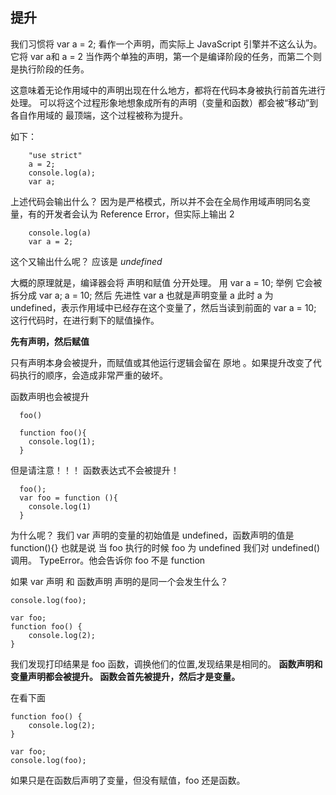 ## 提升

我们习惯将 var a = 2; 看作一个声明，而实际上 JavaScript 引擎并不这么认为。它将 var a和 a = 2 当作两个单独的声明，第一个是编译阶段的任务，而第二个则是执行阶段的任务。

这意味着无论作用域中的声明出现在什么地方，都将在代码本身被执行前首先进行处理。
可以将这个过程形象地想象成所有的声明（变量和函数）都会被“移动”到各自作用域的
最顶端，这个过程被称为提升。

如下：
```
    "use strict"
    a = 2;
    console.log(a);
    var a;
```
上述代码会输出什么？
因为是严格模式，所以并不会在全局作用域声明同名变量，有的开发者会认为 Reference Error，但实际上输出 2

```
    console.log(a)
    var a = 2;
```
这个又输出什么呢？
应该是 *undefined*

大概的原理就是，编译器会将 声明和赋值 分开处理。
用 var a = 10; 举例
它会被拆分成 var a; a = 10; 然后 先进性 var a 也就是声明变量 a 此时 a 为 undefined，表示作用域中已经存在这个变量了，然后当读到前面的 var a = 10; 这行代码时，在进行剩下的赋值操作。

**先有声明，然后赋值**

只有声明本身会被提升，而赋值或其他运行逻辑会留在 原地 。如果提升改变了代码执行的顺序，会造成非常严重的破坏。

函数声明也会被提升
```
  foo()
  
  function foo(){
    console.log(1);
  }
```

但是请注意！！！ 函数表达式不会被提升！
```
  foo();
  var foo = function (){
    console.log(1)
  }
```
为什么呢？
我们 var 声明的变量的初始值是 undefined，函数声明的值是 function(){}
也就是说 当 foo 执行的时候 foo 为 undefined 我们对 undefined() 调用。 TypeError。他会告诉你 foo 不是 function

如果 var 声明 和 函数声明 声明的是同一个会发生什么？
```
console.log(foo);

var foo;
function foo() {
    console.log(2);
}
```
我们发现打印结果是 foo 函数，调换他们的位置,发现结果是相同的。
**函数声明和变量声明都会被提升。 函数会首先被提升，然后才是变量。**

在看下面
```
function foo() {
    console.log(2);
}

var foo;
console.log(foo);
```
如果只是在函数后声明了变量，但没有赋值，foo 还是函数。


